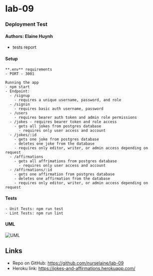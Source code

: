 # lab-09

### Deployment Test

#### Authors: Elaine Huynh
 - tests report

 #### Setup
    **.env** requirements
    - PORT - 3001

    Running the app
    - npm start
    - Endpoint:  
      - /signup
        - requires a unique username, password, and role
      - /signin
        - requires basic auth username, password
      - /users
        - requires bearer auth token and admin role permissions
      - /jokes - requires bearer token and role access
        - gets all jokes from postgres database 
          - requires only user access and account
      - /jokes/:id
        - gets one joke from postgres database
        - deletes one joke from the database
        - requires only editor, writer, or admin access depending on request 
      - /affirmations
        - gets all affrimations from postgres database 
          - requires only user access and account
      - /affirmations/:id
        - gets one affirmation from postgres database
        - deletes one affirmation from the database
        - requires only editor, writer, or admin access depending on request 

#### Tests
    - Unit Tests: npm run test
    - Lint Tests: npm run lint

#### UML

![UML](https://www.figma.com/file/7XAFoigiz0Z2FhRAdmdvkW/lab-09?node-id=0%3A1)


## Links
- Repo on GitHub: https://github.com/nurselaine/lab-09
- Heroku link: https://jokes-and-affirmations.herokuapp.com/